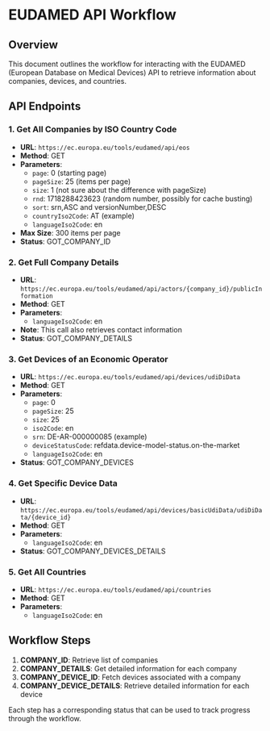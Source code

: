 # EUDAMED API Workflow

## Overview

This document outlines the workflow for interacting with the EUDAMED (European Database on Medical Devices) API to retrieve information about companies, devices, and countries.

## API Endpoints

### 1. Get All Companies by ISO Country Code
- **URL**: `https://ec.europa.eu/tools/eudamed/api/eos`
- **Method**: GET
- **Parameters**:
  - `page`: 0 (starting page)
  - `pageSize`: 25 (items per page)
  - `size`: 1 (not sure about the difference with pageSize)
  - `rnd`: 1718288423623 (random number, possibly for cache busting)
  - `sort`: srn,ASC and versionNumber,DESC
  - `countryIso2Code`: AT (example)
  - `languageIso2Code`: en
- **Max Size**: 300 items per page
- **Status**: GOT_COMPANY_ID

### 2. Get Full Company Details
- **URL**: `https://ec.europa.eu/tools/eudamed/api/actors/{company_id}/publicInformation`
- **Method**: GET
- **Parameters**:
  - `languageIso2Code`: en
- **Note**: This call also retrieves contact information
- **Status**: GOT_COMPANY_DETAILS

### 3. Get Devices of an Economic Operator
- **URL**: `https://ec.europa.eu/tools/eudamed/api/devices/udiDiData`
- **Method**: GET
- **Parameters**:
  - `page`: 0
  - `pageSize`: 25
  - `size`: 25
  - `iso2Code`: en
  - `srn`: DE-AR-000000085 (example)
  - `deviceStatusCode`: refdata.device-model-status.on-the-market
  - `languageIso2Code`: en
- **Status**: GOT_COMPANY_DEVICES

### 4. Get Specific Device Data
- **URL**: `https://ec.europa.eu/tools/eudamed/api/devices/basicUdiData/udiDiData/{device_id}`
- **Method**: GET
- **Parameters**:
  - `languageIso2Code`: en
- **Status**: GOT_COMPANY_DEVICES_DETAILS

### 5. Get All Countries
- **URL**: `https://ec.europa.eu/tools/eudamed/api/countries`
- **Method**: GET
- **Parameters**:
  - `languageIso2Code`: en

## Workflow Steps

1. **COMPANY_ID**: Retrieve list of companies
2. **COMPANY_DETAILS**: Get detailed information for each company
3. **COMPANY_DEVICE_ID**: Fetch devices associated with a company
4. **COMPANY_DEVICE_DETAILS**: Retrieve detailed information for each device

Each step has a corresponding status that can be used to track progress through the workflow.

